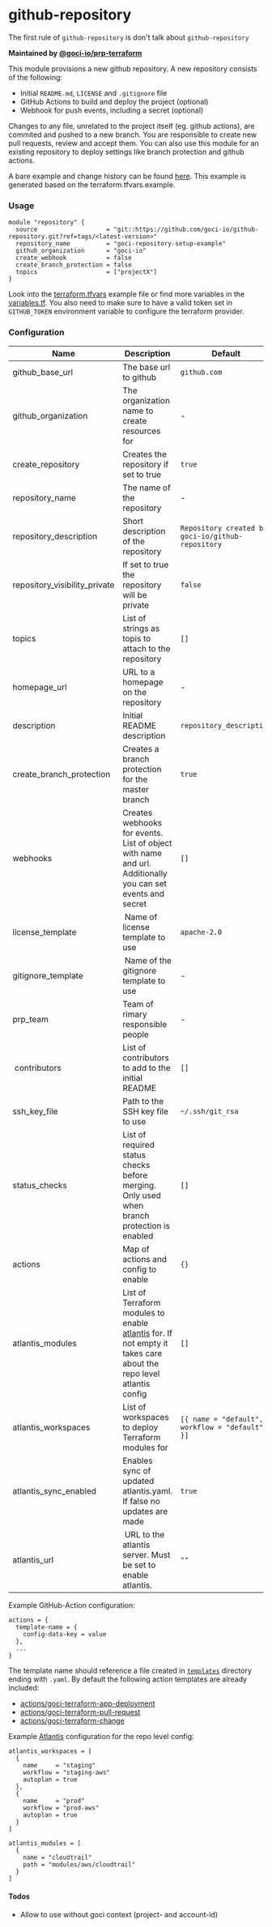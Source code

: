 # github-repository

The first rule of `github-repository` is don't talk about `github-repository`

**Maintained by [@goci-io/prp-terraform](https://github.com/orgs/goci-io/teams/prp-terraform)**

This module provisions a new github repository. A new repository consists of the following:

- Initial `README.md`, `LICENSE` and `.gitignore` file  
- GitHub Actions to build and deploy the project (optional)  
- Webhook for push events, including a secret (optional)  

Changes to any file, unrelated to the project itself (eg. github actions), are commited and pushed to a new branch.
You are responsible to create new pull requests, review and accept them. You can also use this module for an existing repository to deploy settings like branch protection and github actions.

A bare example and change history can be found [here](https://github.com/goci-io/goci-repository-setup-example).
This example is generated based on the terraform.tfvars.example.

### Usage

```hcl
module "repository" {
  source                   = "git::https://github.com/goci-io/github-repository.git?ref=tags/<latest-version>"
  repository_name          = "goci-repository-setup-example"
  github_organization      = "goci-io"
  create_webhook           = false
  create_branch_protection = false
  topics                   = ["projectX"]
}
```

Look into the [terraform.tfvars](terraform.tfvars.example) example file or find more variables in the [variables.tf](variables.tf).
You also need to make sure to have a valid token set in `GITHUB_TOKEN` environment variable to configure the terraform provider.

### Configuration

| Name | Description | Default |
|-----------------|----------------------------------------|---------|
| github_base_url | The base url to github | `github.com` |
| github_organization | The organization name to create resources for | - |
| create_repository | Creates the repository if set to true | `true` |
| repository_name | The name of the repository | - |
| repository_description | Short description of the repository | `Repository created by goci-io/github-repository` |
| repository_visibility_private | If set to true the repository will be private | `false` | 
| topics | List of strings as topis to attach to the repository | `[]` |
| homepage_url | URL to a homepage on the repository | - |
| description | Initial README description | `repository_description` | 
| create_branch_protection | Creates a branch protection for the master branch | `true` |
| webhooks | Creates webhooks for events. List of object with name and url. Additionally you can set events and secret | `[]` |
| license_template | Name of license template to use | `apache-2.0` |
| gitignore_template | Name of the gitignore template to use | - |
| prp_team | Team of rimary responsible people | - |
| contributors | List of contributors to add to the initial README | `[]` |
| ssh_key_file | Path to the SSH key file to use | `~/.ssh/git_rsa` |
| status_checks | List of required status checks before merging. Only used when branch protection is enabled | `[]` |
| actions | Map of actions and config to enable | `{}` | 
| atlantis_modules | List of Terraform modules to enable [atlantis](https://www.runatlantis.io/guide/) for. If not empty it takes care about the repo level atlantis config | `[]` |
| atlantis_workspaces | List of workspaces to deploy Terraform modules for | `[{ name = "default", workflow = "default" }]` |
| atlantis_sync_enabled | Enables sync of updated atlantis.yaml. If false no updates are made | `true` |
| atlantis_url | URL to the atlantis server. Must be set to enable atlantis. | `""` |

Example GitHub-Action configuration:
```hcl
actions = {
  template-name = {
    config-data-key = value
  },
  ...
}
```

The template name should reference a file created in [`templates`](https://github.com/goci-io/github-repository/tree/master/templates) directory ending with `.yaml`. By default the following action templates are already included:   
- [actions/goci-terraform-app-deployment](https://github.com/goci-io/github-repository/tree/master/templates/actions/goci-terraform-app-deployment.yaml)  
- [actions/goci-terraform-pull-request](https://github.com/goci-io/github-repository/tree/master/templates/actions/goci-terraform-pull-request.yaml)  
- [actions/goci-terraform-change](https://github.com/goci-io/github-repository/tree/master/templates/actions/goci-terraform-change.yaml)  


Example [Atlantis](https://www.runatlantis.io/guide/) configuration for the repo level config:
```hcl
atlantis_workspaces = [
  {
    name     = "staging"
    workflow = "staging-aws"
    autoplan = true
  },
  {
    name     = "prod"
    workflow = "prod-aws"
    autoplan = true
  }
]

atlantis_modules = [
  {
    name = "cloudtrail"
    path = "modules/aws/cloudtrail"
  }
]
```

#### Todos
- Allow to use without goci context (project- and account-id)  
